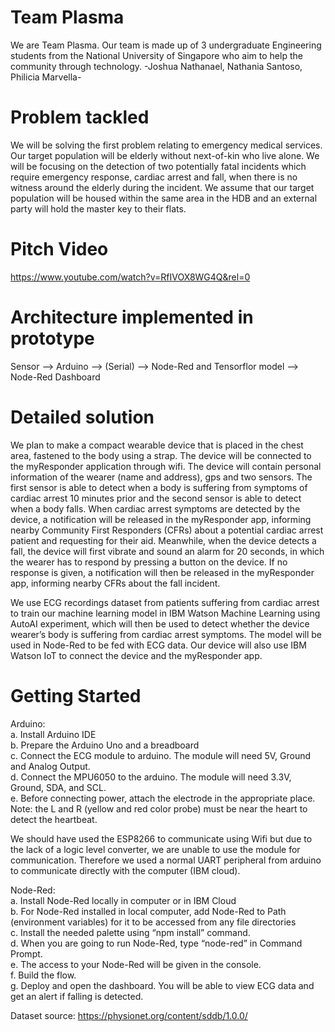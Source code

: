 # Team Plasma
We are Team Plasma. Our team is made up of 3 undergraduate Engineering students from the National University of Singapore who aim to help the community through technology. -Joshua Nathanael, Nathania Santoso, Philicia Marvella-

# Problem tackled  
We will be solving the first problem relating to emergency medical services. Our target population will be elderly without next-of-kin who live alone. We will be focusing on the detection of two potentially fatal incidents which require emergency response, cardiac arrest and fall, when there is no witness around the elderly during the incident. We assume that our target population will be housed within the same area in the HDB and an external party will hold the master key to their flats. 

# Pitch Video  
https://www.youtube.com/watch?v=RfIVOX8WG4Q&rel=0

# Architecture implemented in prototype  
Sensor --> Arduino --> (Serial) --> Node-Red and Tensorflor model --> Node-Red Dashboard

# Detailed solution  
We plan to make a compact wearable device that is placed in the chest area, fastened to the body using a strap. The device will be connected to the myResponder application through wifi. The device will contain personal information of the wearer (name and address), gps and two sensors. The first sensor is able to detect when a body is suffering from symptoms of cardiac arrest 10 minutes prior and the second sensor is able to detect when a body falls. When cardiac arrest symptoms are detected by the device, a notification will be released in the myResponder app, informing nearby Community First Responders (CFRs) about a potential cardiac arrest patient and requesting for their aid. Meanwhile, when the device detects a fall, the device will first vibrate and sound an alarm for 20 seconds, in which the wearer has to respond by pressing a button on the device. If no response is given, a notification will then be released in the myResponder app, informing nearby CFRs about the fall incident. 

We use ECG recordings dataset from patients suffering from cardiac arrest to train our machine learning model in IBM Watson Machine Learning using AutoAI experiment, which will then be used to detect whether the device wearer’s body is suffering from cardiac arrest symptoms. The model will be used in Node-Red to be fed with ECG data. Our device will also use IBM Watson IoT to connect the device and the myResponder app. 

# Getting Started  
Arduino:  
a. Install Arduino IDE  
b. Prepare the Arduino Uno and a breadboard  
c. Connect the ECG module to arduino. The module will need 5V, Ground and Analog Output.  
d. Connect the MPU6050 to the arduino. The module will need 3.3V, Ground, SDA, and SCL.  
e. Before connecting power, attach the electrode in the appropriate place. Note: the L and R (yellow and red color probe) must be near the heart to detect the heartbeat.  

We should have used the ESP8266 to communicate using Wifi but due to the lack of a logic level converter, we are unable to use the module for communication. Therefore we used a normal UART peripheral from arduino to communicate directly with the computer (IBM cloud).  

Node-Red:  
a. Install Node-Red locally in computer or in IBM Cloud  
b. For Node-Red installed in local computer, add Node-Red to Path (environment variables) for it to be accessed from any file directories  
c. Install the needed palette using “npm install” command.  
d. When you are going to run Node-Red, type “node-red” in Command Prompt.   
e. The access to your Node-Red will be given in the console.  
f. Build the flow.  
g. Deploy and open the dashboard. You will be able to view ECG data and get an alert if falling is detected.  

Dataset source: https://physionet.org/content/sddb/1.0.0/
